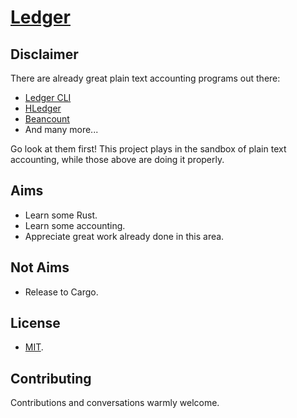 # [Ledger](https://github.com/g-duff/ledger/)


## Disclaimer

There are already great plain text accounting programs out there:

* [Ledger CLI](https://github.com/ledger/ledger)
* [HLedger](https://github.com/simonmichael/hledger)
* [Beancount](https://github.com/beancount/beancount)
* And many more...

Go look at them first! This project plays in the sandbox of plain text accounting, while those above are doing it properly.

## Aims

* Learn some Rust.
* Learn some accounting.
* Appreciate great work already done in this area.

## Not Aims

* Release to Cargo.

## License

* [MIT](./LICENSE).

## Contributing

Contributions and conversations warmly welcome.

